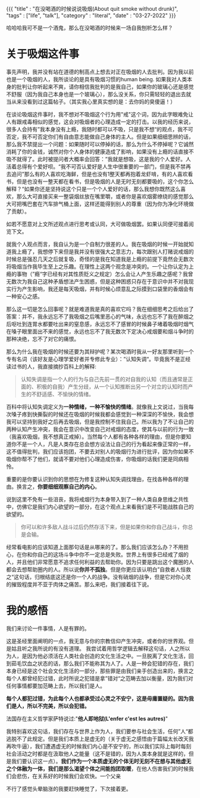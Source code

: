 {{{
    "title"    : "在没喝酒的时候说说吸烟(About quit smoke without drunk)",
    "tags"     : ["life", "talk"],
    "category" : "literal",
    "date"     : "03-27-2022"
}}}

哈哈哈我可不是一个酒鬼，那么在没喝酒的时候来一场自我刨析怎么样？

# 关于吸烟这件事

事先声明，我并没有站在道德的制高点上想去对正在吸烟的人去批判。因为我以前也是一个吸烟的人，我所谈论的是具有吸烟习惯的human being.
如果我对人类本身的批判让你听起来不爽，请你相信我批判的是我自己，如果你的玻璃心还是感觉不舒服（因为我自己本身也是一个玻璃心），那么没关系，你只需轻轻的退出去就当从来没看到过这篇帖子。（其实我心里真实想的是：去你妈的臭傻逼！）

在谈论吸烟这件事时，我不想对不吸烟这个行为用"戒"这个词，因为此字眼难免让人有跟戒毒相似的感觉，这会对吸烟者的心理造成一定的打击。以我的经历来说，很多人会持有”我本身没有上瘾，我随时都可以不吸，只是我不想“的观点，我不可否定，我不可否定你们有自由意志能做自己身体的主人。但是如果细细思辨的话，那么我不禁提出一个问题：如果随时可以停掉的话，那么为什么不停掉呢？它诚然消耗了你的金钱，诚然对你个人身体的健康造成了影响，如果没有上瘾的话直接不吸不就得了。此时被提问者大概率会回答：”我就是想吸，这是我的个人爱好。人活着总得有个爱好呗。“我不可否认爱好是人生中很重要的一部门，但是我不禁再去追问”那么有的人喜欢吃海鲜，但是也没有1整天都再抱着龙虾啃，有的人喜欢看书，但是也没有一整天都在看书，但是吸烟的人是无时无刻都要吸的，这个你怎么解释？“如果你还是坚持说这个只是一个个人爱好的话，那么我想你既然这么喜欢，那么大可直接买来一整袋烟丝放在嘴里嚼，或者你是喜欢烟雾缭绕的感觉那么大可把嘴巴套在汽车排气桶上面，这样还能得到别人的尊重（因为你为净化环境做了贡献）。

如若不愿意对上文所述观点进行思考或认同，大可做吸烟罢。如果认同便可接着阅览下文。

就我个人观点而言，我自认为是一个自制力很差的人。我在吸烟的时候一开始就知道我上瘾了，我想停下来但是我并没有很强大之意志力，每次跟别人打赌说戒烟的时候总是强忍几天之后就复吸，奇怪的是我在知道我是上瘾的前提下竟然会无数次将吸烟当作我毕生至上之乐趣。在理性上这两个观念是冲突的。一个让你认定为上瘾的事物（”瘾“字已经有对其性质贬义之规定）怎么会让人产生乐趣之感呢？我曾无数次为我自己这种矛盾想法产生困惑，但是这种困惑只存在于意识中并不对我现实行为产生影响，我还是每天吸烟，并有时候心烦意乱之际摸到口袋里的香烟会有一种安心之感。

那么这一切是怎么回事呢？就是难道我是真的喜欢它吗？我在细细思考之后给出了答案：并不，我永远忘不了我吸烟之后嘴里恶心的气味，永远也忘不了我在醉烟之后呕吐到连胃水都要吐出来的窒息感，永远忘不了感冒的时候鼻子堵着吸烟时烟气在嗓子眼里面出不来的感觉，永远也忘不了我无数次下定决心戒烟要和烟斗争时的那种决绝，忘不了对它的痛恨。

那么为什么我在吸烟的时候还要为其辩护呢？某次喝酒时我从一好友那里听到一个专有名词（该好友是心理学爱好者并专修此专业）：”认知失调“。毕竟我不是正经读过书的人，我直接摘抄百科上的解释:
> 认知失调是指一个人的行为与自己先前一贯的对自我的认知（而且通常是正面的、积极的自我）产生分歧，从一个认知推断出另一个对立的认知时而产生的不舒适感、不愉快的情绪。

百科中将认知失调定义为**一种情绪，一种不愉快的情绪**。就像我上文说过，当我每次嗓子疼到快撕裂的时候还在吸烟的时候我都会感觉到一种深深的不愉快，我会想我可以坚持到我好之后再去吸烟，但是我控制不住我自己。所以我为了不让自己的两种认知产生冲突，我会在意识中改变自己对戒烟的态度，使其与以前的行为一致（我喜欢吸烟，我不想真正戒掉）。当然每个人都有各种各样的理由，但是你要知道你不是一个人，凡是人类存在总会想方设法让自己的行为看起来像正常的一样，这不值得批判，我们应该抱团，不要去对别人的吸烟行为进行批评，因为你如果不吸烟你帮不了他们，就请不要对他们心理造成伤害，你吸烟的话我们更是同病相怜。

重要的是你要认识到你的思想在为修复这种认知失调找理由，在找各种各样的理由。换言之，**你要细细观察自己的内心**。

说到这里不免有一些沮丧，我将戒烟行为本身带入到了一种人类自身思维之共性中，仿佛它是我们内心欲望的一部分，在这个观点上来看我们是不可能战胜自己的欲望的。

>你可以和许多敌人战斗过后仍然存活下来，但是如果你和你自己战斗，你总是会输。

经常看电影的应该知道上面那句话是从哪来的了。那么我们应该怎么办？不用担心，在你和你自己的这场斗争中你不一定总是失败。世界上有很多已经戒了烟的人，并且他们非常愿意不追求任何利益的去帮助你。因为只要是跳出这个魔圈的人都会去想帮助圈内的人。所以说**你并不孤独**。但是你更应该认明白”自救者人恒救之“这句话，归根结底这还是你一个人的战争。没有硝烟的战争，但是它对你心灵的摧毁程度并不亚于肉体之痛苦。那么来吧，我们接着往下说。

# 我的感悟

我们来讨论一件事情，人是有罪的。

这是圣经里面阐明的一点，我无意与你的宗教信仰产生冲突，或者你的世界观。但是姑且听之我所说的有没有道理。
我尝试着用哲学逻辑去解释这句话，人之所以为人，是因为他必须活在人类社会创造的文化生活之中。一旦脱离了文化生活，回到茹毛饮血之状态的话，那么我们不能称其为人了。人是一种会犯错的存在，我们本身已经是这个社会文化生活的一部分，那些罪是由我们亲手创造出来的，换言之每个人都曾经犯过错，此时所说之犯错是拿”错对“之范畴去加以衡量，因为我们对任何事情都要加范畴上去，所以我们是人。

**每个人都犯过错，为此每个人也都承受过心灵之不安宁，这是毋庸置疑的。因为我们是人，所以不完美，所以会犯错。**

法国存在主义哲学家萨特说过:"**他人即地狱(L'enfer c'est les autres)**"

我特别喜欢这句话，我们存在与世界上作为人，我们要参与社会生活，任何”人“都逃脱不了此规定。但是我们本质上是虚无的（关于虚无之感悟由于篇幅太长改天我再吹牛逼），我们遭遇虚无的时候我们内心是不安宁的，所以我们实际上每时每刻社会活动之时都是在汲取他人之能量（这不是错的，因为人类本身就是这样的，但是我们要认识这一点）。**我们作为一个本质虚无的个体无时无刻不在想与其他虚无之个体融为一体，我们是那么渴望个体之间能抱团取暖**，在他人伤害我们的时候我们会悲伤，在关系好的时候我们会欢快。一个父亲

不行了感觉头晕脑涨的我要赶快睡觉了，下次接着更。















